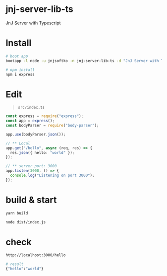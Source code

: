 # jnj-server-lib-ts

JnJ Server with Typescript

# Install

```bash
# boot app
bootapp -l node -u jnjsoftko -n jnj-server-lib-ts -d "JnJ Server with Typescript" -t bare-basic-ts

# npm install
npm i express
```

# Edit

> `src/index.ts`

```ts
const express = require("express");
const app = express();
const bodyParser = require("body-parser");

app.use(bodyParser.json());

// ** Local
app.get("/hello", async (req, res) => {
  res.json({ hello: "world" });
});

// ** server port: 3000
app.listen(3000, () => {
  console.log("Listening on port 3000");
});
```

# build & start

```bash
yarn build

node dist/index.js
```

# check

```bash
http://localhost:3000/hello

# result
{"hello":"world"}
```
